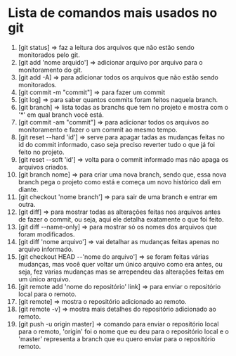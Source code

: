 # Lista de comandos mais usados no git

1. [git status] => faz a leitura dos arquivos que não estão sendo monitorados pelo git. 
2. [git add 'nome arquido'] => adicionar arquivo por arquivo para o monitoramento do git.
3. [git add -A] => para adicionar todos os arquivos que não estão sendo monitorados.
4. [git commit -m "commit"] => para fazer um commit
5. [git log] => para saber quantos commits foram feitos naquela branch.
6. [git branch] => lista todas as branchs que tem no projeto e mostra com o '*' em qual branch você está.
7. [git commit -am "commit"] => para adicionar todos os arquivos ao monitoramento e fazer o um commit ao mesmo tempo.
8. [git reset --hard 'id'] => serve para apagar tadas as mudanças feitas no id do commit informado, caso seja preciso reverter tudo o que já foi feito no projeto.  
9. [git reset --soft 'id'] => volta para o commit informado mas não apaga os arquivos criados.
10. [git branch nome] => para criar uma nova branch, sendo que, essa nova branch pega o projeto como está e começa um novo histórico dali em diante.
11. [git checkout 'nome branch'] => para sair de uma branch e entrar em outra.
12. [git diff] => para mostrar todas as alterações feitas nos arquivos antes de fazer o commit, ou seja, aqui ele detalha exatamente o que foi feito.
13. [git diff --name-only] => para mostrar só os nomes dos arquivos que foram modificados.
14. [git diff 'nome arquivo'] => vai detalhar as mudanças feitas apenas no arquivo informado.
15. [git checkout HEAD --'nome do arquivo'] => se foram feitas várias mudanças, mas você quer voltar um único arquivo como era antes, ou seja, fez varias mudanças mas se arrependeu das alterações feitas em um único arquivo.
16. [git remote add 'nome do repositório' link] => para enviar o repositório local para o remoto.
17. [git remote] => mostra o repositório adicionado ao remoto.
18. [git remote -v] => mostra mais detalhes do repositório adicionado ao remoto.
19. [git push -u origin master] => comando para enviar o repositório local para o remoto, 'origin' foi o nome que eu deu para o repositório local e o 'master' representa a branch que eu quero enviar para o repositório remoto. 